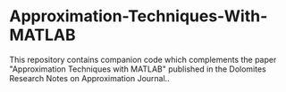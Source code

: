 # Approximation-Techniques-With-MATLAB
This repository contains companion code which complements the paper "Approximation Techniques with MATLAB" published in the Dolomites Research Notes on Approximation Journal..
